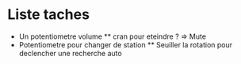 
# Liste taches
* Un potentiometre volume
    ** cran pour eteindre ? => Mute
* Potentiometre pour changer de station
** Seuiller la rotation pour declencher une recherche auto
